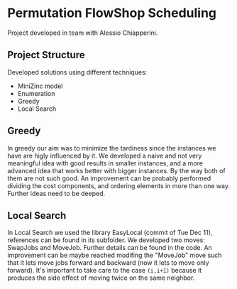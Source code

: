 # Permutation FlowShop Scheduling
Project developed in team with Alessio Chiapperini.

## Project Structure
Developed solutions using different techniques:
- MiniZinc model
- Enumeration
- Greedy
- Local Search

## Greedy
In greedy our aim was to minimize the tardiness since the instances we have are
higly influenced by it. We developed a naive and not very meaningful idea with 
good results in smaller instances, and a more advanced idea that works better 
with bigger instances. By the way both of them are not such good. An 
improvement can be probably performed dividing the cost components, and ordering 
elements in more than one way. Further ideas need to be deeped.

## Local Search
In Local Search we used the library EasyLocal (commit of Tue Dec 11), references
can be found in its subfolder.
We developed two moves: SwapJobs and MoveJob. Further details can be found in 
the code. An improvement can be maybe reached modifing the "MoveJob" move such 
that it lets move jobs forward and backward (now it lets to move only forward).
It's important to take care to the case `(i,i+1)` because it produces the side
effect of moving twice on the same neighbor.
